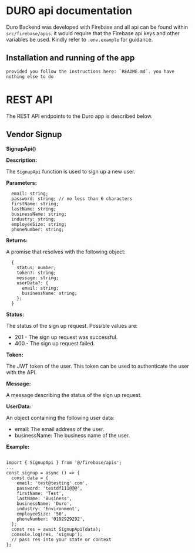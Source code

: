 # DURO api documentation

Duro Backend was developed with Firebase and all api can be found within
`src/firebase/apis`.
it would require that the Firebase api keys and other variables be used. Kindly refer to `.env.example` for guidance.

## Installation and running of the app

    provided you follow the instructions here: `README.md`. you have nothing else to do

# REST API

The REST API endpoints to the Duro app is described below.

## Vendor Signup

**SignupApi()**

**Description:**

The `SignupApi` function is used to sign up a new user.

**Parameters:**

```
  email: string;
  password: string; // no less than 6 characters
  firstName: string;
  lastName: string;
  businessName: string;
  industry: string;
  employeeSize: string;
  phoneNumber: string;

```

**Returns:**

A promise that resolves with the following object:

```
  {
    status: number;
    token?: string;
    message: string;
    userData?: {
      email: string;
      businessName: string;
    };
  }
```

**Status:**

The status of the sign up request. Possible values are:

- 201 - The sign up request was successful.
- 400 - The sign up request failed.

**Token:**

The JWT token of the user. This token can be used to authenticate the user with the API.

**Message:**

A message describing the status of the sign up request.

**UserData:**

An object containing the following user data:

- email: The email address of the user.
- businessName: The business name of the user.

**Example:**

```

import { SignupApi } from '@/firebase/apis';
...
const signup = async () => {
  const data = {
    email: 'test@testing'.com',
    password: 'testdf111@@@',
    firstName: 'Test',
    lastName: 'Business',
    businessName: 'Duro',
    industry: 'Environment',
    employeeSize: '50',
    phoneNumber: '0192929292',
  };
  const res = await SignupApi(data);
  console.log(res, 'signup');
  // pass res into your state or context
};
```
